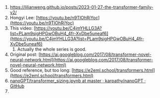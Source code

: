 1. https://lilianweng.github.io/posts/2023-01-27-the-transformer-family-v2/
2. Hongyi Lee: [https://youtu.be/n9TlOhRjYoc](https://youtu.be/n9TlOhRjYoc)
3. This video: [https://youtu.be/C4jmYHLLG3A?list=PLam9sigHPGwOBuH4_4fr-XvDbe5uneaf6](https://youtu.be/C4jmYHLLG3A?list=PLam9sigHPGwOBuH4_4fr-XvDbe5uneaf6)
	1. Actually the whole series is good.
4. Original post: [https://ai.googleblog.com/2017/08/transformer-novel-neural-network.html](https://ai.googleblog.com/2017/08/transformer-novel-neural-network.html)
5. Good reference, but too long: [https://e2eml.school/transformers.html](https://e2eml.school/transformers.html)
6. [nanoGPT/transformer_sizing.ipynb at master · karpathy/nanoGPT · GitHub](https://github.com/karpathy/nanoGPT/blob/master/transformer_sizing.ipynb)
7. 
